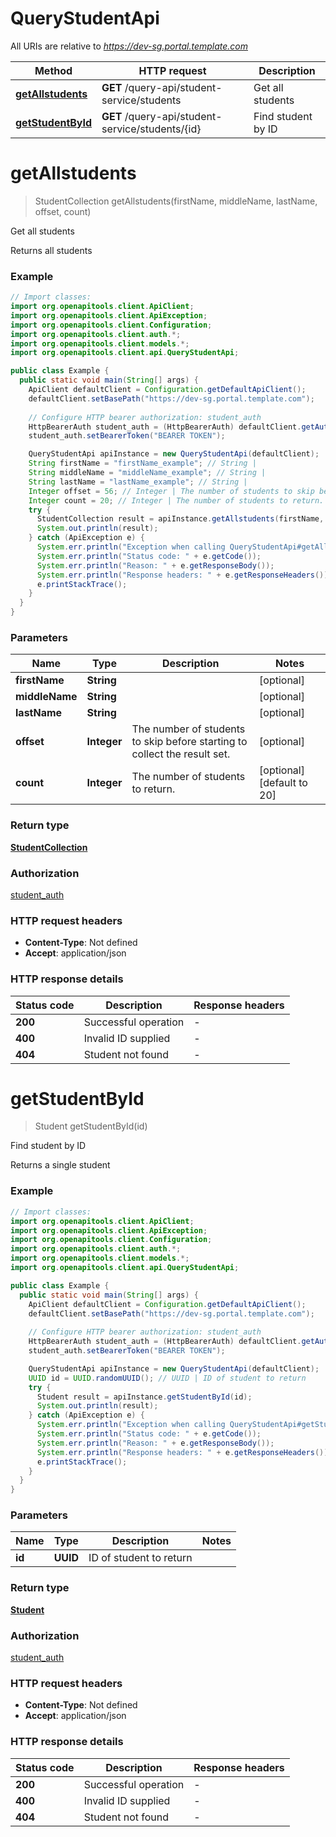 # QueryStudentApi

All URIs are relative to *https://dev-sg.portal.template.com*

Method | HTTP request | Description
------------- | ------------- | -------------
[**getAllstudents**](QueryStudentApi.md#getAllstudents) | **GET** /query-api/student-service/students | Get all students
[**getStudentById**](QueryStudentApi.md#getStudentById) | **GET** /query-api/student-service/students/{id} | Find student by ID


<a name="getAllstudents"></a>
# **getAllstudents**
> StudentCollection getAllstudents(firstName, middleName, lastName, offset, count)

Get all students

Returns all students

### Example
```java
// Import classes:
import org.openapitools.client.ApiClient;
import org.openapitools.client.ApiException;
import org.openapitools.client.Configuration;
import org.openapitools.client.auth.*;
import org.openapitools.client.models.*;
import org.openapitools.client.api.QueryStudentApi;

public class Example {
  public static void main(String[] args) {
    ApiClient defaultClient = Configuration.getDefaultApiClient();
    defaultClient.setBasePath("https://dev-sg.portal.template.com");
    
    // Configure HTTP bearer authorization: student_auth
    HttpBearerAuth student_auth = (HttpBearerAuth) defaultClient.getAuthentication("student_auth");
    student_auth.setBearerToken("BEARER TOKEN");

    QueryStudentApi apiInstance = new QueryStudentApi(defaultClient);
    String firstName = "firstName_example"; // String | 
    String middleName = "middleName_example"; // String | 
    String lastName = "lastName_example"; // String | 
    Integer offset = 56; // Integer | The number of students to skip before starting to collect the result set.
    Integer count = 20; // Integer | The number of students to return.
    try {
      StudentCollection result = apiInstance.getAllstudents(firstName, middleName, lastName, offset, count);
      System.out.println(result);
    } catch (ApiException e) {
      System.err.println("Exception when calling QueryStudentApi#getAllstudents");
      System.err.println("Status code: " + e.getCode());
      System.err.println("Reason: " + e.getResponseBody());
      System.err.println("Response headers: " + e.getResponseHeaders());
      e.printStackTrace();
    }
  }
}
```

### Parameters

Name | Type | Description  | Notes
------------- | ------------- | ------------- | -------------
 **firstName** | **String**|  | [optional]
 **middleName** | **String**|  | [optional]
 **lastName** | **String**|  | [optional]
 **offset** | **Integer**| The number of students to skip before starting to collect the result set. | [optional]
 **count** | **Integer**| The number of students to return. | [optional] [default to 20]

### Return type

[**StudentCollection**](StudentCollection.md)

### Authorization

[student_auth](../README.md#student_auth)

### HTTP request headers

 - **Content-Type**: Not defined
 - **Accept**: application/json

### HTTP response details
| Status code | Description | Response headers |
|-------------|-------------|------------------|
**200** | Successful operation |  -  |
**400** | Invalid ID supplied |  -  |
**404** | Student not found |  -  |

<a name="getStudentById"></a>
# **getStudentById**
> Student getStudentById(id)

Find student by ID

Returns a single student

### Example
```java
// Import classes:
import org.openapitools.client.ApiClient;
import org.openapitools.client.ApiException;
import org.openapitools.client.Configuration;
import org.openapitools.client.auth.*;
import org.openapitools.client.models.*;
import org.openapitools.client.api.QueryStudentApi;

public class Example {
  public static void main(String[] args) {
    ApiClient defaultClient = Configuration.getDefaultApiClient();
    defaultClient.setBasePath("https://dev-sg.portal.template.com");
    
    // Configure HTTP bearer authorization: student_auth
    HttpBearerAuth student_auth = (HttpBearerAuth) defaultClient.getAuthentication("student_auth");
    student_auth.setBearerToken("BEARER TOKEN");

    QueryStudentApi apiInstance = new QueryStudentApi(defaultClient);
    UUID id = UUID.randomUUID(); // UUID | ID of student to return
    try {
      Student result = apiInstance.getStudentById(id);
      System.out.println(result);
    } catch (ApiException e) {
      System.err.println("Exception when calling QueryStudentApi#getStudentById");
      System.err.println("Status code: " + e.getCode());
      System.err.println("Reason: " + e.getResponseBody());
      System.err.println("Response headers: " + e.getResponseHeaders());
      e.printStackTrace();
    }
  }
}
```

### Parameters

Name | Type | Description  | Notes
------------- | ------------- | ------------- | -------------
 **id** | **UUID**| ID of student to return |

### Return type

[**Student**](Student.md)

### Authorization

[student_auth](../README.md#student_auth)

### HTTP request headers

 - **Content-Type**: Not defined
 - **Accept**: application/json

### HTTP response details
| Status code | Description | Response headers |
|-------------|-------------|------------------|
**200** | Successful operation |  -  |
**400** | Invalid ID supplied |  -  |
**404** | Student not found |  -  |


